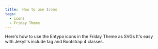 ```yaml
---
title:  How to use Icons
tags:
  - icons
  - Friday Theme
---
```


Here's how to use the Entypo icons in the Friday Theme as SVGs It's easy with Jekyll's include tag and Bootstrap 4 classes.

<!--more-->

